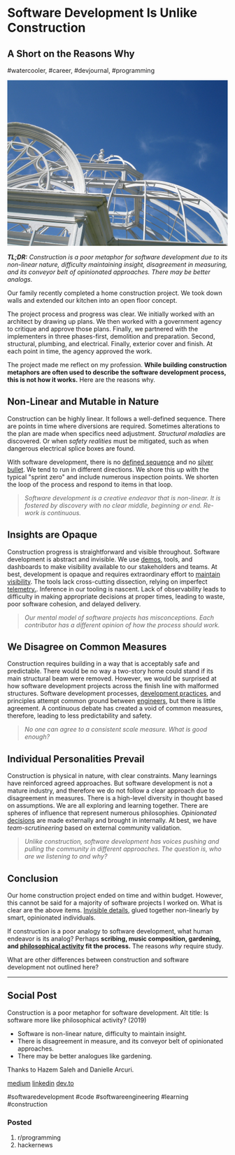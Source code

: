 # Software Development Is Unlike Construction
## A Short on the Reasons Why
#watercooler, #career, #devjournal, #programming

![](images/16-01.jpeg)

***TL;DR:*** *Construction is a poor metaphor for software development due to its non-linear nature, difficulty maintaining insight, disagreement in measuring, and its conveyor belt of opinionated approaches. There may be better analogs.*

Our family recently completed a home construction project. We took down walls and extended our kitchen into an open floor concept.

The project process and progress was clear. We initially worked with an architect by drawing up plans. We then worked with a government agency to critique and approve those plans. Finally, we partnered with the implementers in three phases-first, demolition and preparation. Second, structural, plumbing, and electrical. Finally, exterior cover and finish. At each point in time, the agency approved the work.

The project made me reflect on my profession. **While building construction metaphors are often used to describe the software development process, this is not how it works.** Here are the reasons why.

## Non-Linear and Mutable in Nature

Construction can be highly linear. It follows a well-defined sequence. There are points in time where diversions are required. Sometimes alterations to the plan are made when specifics need adjustment. *Structural maladies* are discovered. Or when *safety realities* must be mitigated, such as when dangerous electrical splice boxes are found.

With software development, there is no [defined sequence](https://medium.com/@solidi/the-springboard-pattern-340e00379404) and no [silver bullet](https://www.cgl.ucsf.edu/Outreach/pc204/NoSilverBullet.html). We tend to run in different directions. We shore this up with the typical "sprint zero" and include numerous inspection points. We shorten the loop of the process and respond to items in that loop.

> *Software development is a creative endeavor that is non-linear. It is fostered by discovery with no clear middle, beginning or end. Re-work is continuous.*

## Insights are Opaque

Construction progress is straightforward and visible throughout. Software development is abstract and invisible. We use [demos](https://dev.to/solidi/how-to-crush-your-next-team-demo-2bb5), tools, and dashboards to make visibility available to our stakeholders and teams. At best, development is opaque and requires extraordinary effort to [maintain visibility](https://growsmethod.com/practices/TracerBullets.html). The tools lack cross-cutting dissection, relying on imperfect [telemetry.](https://medium.com/@solidi/in-software-philosophy-is-delegation-c786dd3a16cf). Inference in our tooling is nascent. Lack of observability leads to difficulty in making appropriate decisions at proper times, leading to waste, poor software cohesion, and delayed delivery.

> *Our mental model of software projects has misconceptions. Each contributor has a different opinion of how the process should work.*

## We Disagree on Common Measures

Construction requires building in a way that is acceptably safe and predictable. There would be no way a two-story home could stand if its main structural beam were removed. However, we would be surprised at how software development projects across the finish line with malformed structures. Software development processes, [development practices](https://medium.com/@solidi/8-observations-on-test-driven-development-a9b5144f868), and principles attempt common ground between [engineers](https://dev.to/solidi/what-is-a-software-engineer-anyway-3fb2), but there is little agreement. A continuous debate has created a void of common measures, therefore, leading to less predictability and safety.

> *No one can agree to a consistent scale measure. What is good enough?*

## Individual Personalities Prevail

Construction is physical in nature, with clear constraints. Many learnings have reinforced agreed approaches. But software development is not a mature industry, and therefore we do not follow a clear approach due to disagreement in measures. There is a high-level diversity in thought based on assumptions. We are all exploring and learning together. There are spheres of influence that represent numerous philosophies. *Opinionated* [decisions](https://medium.com/@solidi/the-decision-hypothesis-aa512e0113) are made externally and brought in internally. At best, we have *team-scrutineering* based on external community validation.

> *Unlike construction, software development has voices pushing and pulling the community in different approaches. The question is, who are we listening to and why?*

## Conclusion

Our home construction project ended on time and within budget. However, this cannot be said for a majority of software projects I worked on. What is clear are the above items. [Invisible details](https://medium.com/@solidi/the-zen-of-motorcycling-and-programming-620907dbab2c), glued together non-linearly by smart, opinionated individuals.

If construction is a poor analogy to software development, what  human endeavor is its analog? Perhaps **scribing, music composition, gardening, and [philosophical activity](https://www.youtube.com/watch?v=JJ7UgLpgkzc) fit the process.** The reasons *why* require study.

What are other differences between construction and software development not outlined here?

---

## Social Post

Construction is a poor metaphor for software development.
Alt title: Is software more like philosophical activity? (2019)

- Software is non-linear nature, difficulty to maintain insight.
- There is disagreement in measure, and its conveyor belt of opinionated approaches.
- There may be better analogues like gardening.

Thanks to Hazem Saleh and Danielle Arcuri.

[medium](https://medium.com/hackernoon/software-is-unlike-construction-c0284ee4b723)
[linkedin](https://www.linkedin.com/pulse/software-development-unlike-construction-douglas-w-arcuri/)
[dev.to](https://dev.to/solidi/software-development-is-unlike-construction-1mb6)

#softwaredevelopment #code #softwareengineering #learning #construction

### Posted

1. r/programming
1. hackernews
